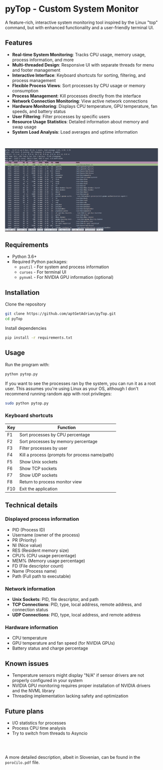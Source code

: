 # pyTop - Custom System Monitor

A feature-rich, interactive system monitoring tool inspired by the Linux "top" command, but with enhanced functionality and a user-friendly terminal UI.

## Features

- **Real-time System Monitoring**: Tracks CPU usage, memory usage, process information, and more
- **Multi-threaded Design**: Responsive UI with separate threads for menu and footer management
- **Interactive Interface**: Keyboard shortcuts for sorting, filtering, and process management
- **Flexible Process Views**: Sort processes by CPU usage or memory consumption
- **Process Management**: Kill processes directly from the interface
- **Network Connection Monitoring**: View active network connections
- **Hardware Monitoring**: Displays CPU temperature, GPU temperature, fan speeds, and battery status
- **User Filtering**: Filter processes by specific users
- **Resource Usage Statistics**: Detailed information about memory and swap usage
- **System Load Analysis**: Load averages and uptime information

<br>

![alt text](image.png)


## Requirements

- Python 3.6+
- Required Python packages:
  - `psutil` - For system and process information
  - `curses` - For terminal UI
  - `pynvml` - For NVIDIA GPU information (optional)

## Installation

Clone the repository
```bash
git clone https://github.com/aptGetAdrian/pyTop.git
cd pyTop
```

Install dependencies
```bash
pip install -r requirements.txt
```

## Usage

Run the program with:
```bash
python pytop.py
```

If you want to see the processes ran by the system, you can run it as a root user. This assumes you're using Linux as your OS, although I don't recommend running random app with root privileges:
```bash
sudo python pytop.py
```

### Keyboard shortcuts

| Key | Function |
|-----|----------|
| F1 | Sort processes by CPU percentage |
| F2 | Sort processes by memory percentage |
| F3 | Filter processes by user |
| F4 | Kill a process (prompts for process name/path) |
| F5 | Show Unix sockets |
| F6 | Show TCP sockets |
| F7 | Show UDP sockets |
| F8 | Return to process monitor view |
| F10 | Exit the application |

## Technical details

### Displayed process information

- PID (Process ID)
- Username (owner of the process)
- PR (Priority)
- NI (Nice value)
- RES (Resident memory size)
- CPU% (CPU usage percentage)
- MEM% (Memory usage percentage)
- FD (File descriptor count)
- Name (Process name)
- Path (Full path to executable)

### Network information

- **Unix Sockets**: PID, file descriptor, and path
- **TCP Connections**: PID, type, local address, remote address, and connection status
- **UDP Connections**: PID, type, local address, and remote address

### Hardware information

- CPU temperature
- GPU temperature and fan speed (for NVIDIA GPUs)
- Battery status and charge percentage

## Known issues

- Temperature sensors might display "N/A" if sensor drivers are not properly configured in your system
- NVIDIA GPU monitoring requires proper installation of NVIDIA drivers and the NVML library
- Threading implementation lacking safety and optimization 

## Future plans

- I/O statistics for processes
- Process CPU time analysis
- Try to switch from threads to Asyncio

<br><br>

A more detailed description, albeit in Slovenian, can be found in the `poročilo.pdf` file.
